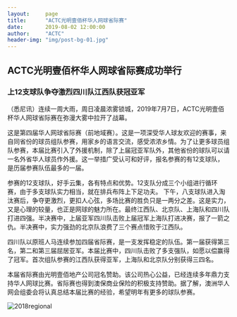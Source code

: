 ```yaml
---
layout:     page
title:      "ACTC光明壹佰杯华人网球省际赛"
date:       2019-08-02 12:00:00
author:     "ACTC"
header-img: "img/post-bg-01.jpg"
---
```


<h2>ACTC光明壹佰杯华人网球省际赛成功举行</h2>
<h3>上12支球队争夺激烈四川队江西队获冠亚军</h3>

<p>（悉尼讯）连续一周大雨，周日凌晨浓雾锁城，2019年7月7日，ACTC光明壹佰杯华人网球省际赛在弥漫大雾中拉开了战幕。</p>
<p>这是第四届华人网球省际赛（前地域赛）。这是一项深受华人球友欢迎的赛事，来自同省份的球员组队参赛，用家乡的语言交流，感受浓浓乡情。为了让更多球员组队参赛，本届比赛引入了外援机制，除了上届冠亚军队外，其他省份的球队可以请一名外省华人球员作外援。这一举措广受认可和好评，报名参赛的有12支球队，是历届参赛队伍最多的一届。</p>
<p>参赛的12支球队，好手云集，各有特点和优势。12支队分成三个小组进行循环赛，由于多支球队实力相当，就在排兵布阵上下足功夫。 下午，八支球队进入淘汰赛后，争夺更激烈，更扣人心弦，多场比赛的胜负只是一两分之差。这是实力，又是心理的较量，也正是网球的魅力所在。最终江西队、北京队、上海队和四川队打进四强。半决赛中，上届亚军四川队击败上届冠军上海队打进决赛，报了一箭之仇。半决赛中，实力强劲的北京队浪费了三个赛点惜败于江西队。</p>
<p>四川队以原班人马连续参加四届省际赛，是一支发挥稳定的队伍。第一届获得第三名，第二和第三届屈居亚军。本届比赛中，四川队击败了多支强队，如愿以偿赢得了冠军。首次组队参赛的江西队获得亚军，上海队和北京队分别获得三四名。</p>
<p>本届省际赛由光明壹佰地产公司冠名赞助。该公司热心公益，已经连续多年鼎力支持华人网球比赛。省际赛也得到澳保商业保险的积极支持赞助。据了解，澳洲华人网会组委会将认真总结本届比赛的经验，希望明年有更多的球队参赛。</p>

<div class="row text-center">
  <div class="col-xs-12 col-sm-12 col-md-12 col-lg-12">
    <img class="img-responsive" src="https://farm2.staticflickr.com/1913/45145478572_4792d91310_o.jpg" alt="2018regional" />
  </div>
</div>

